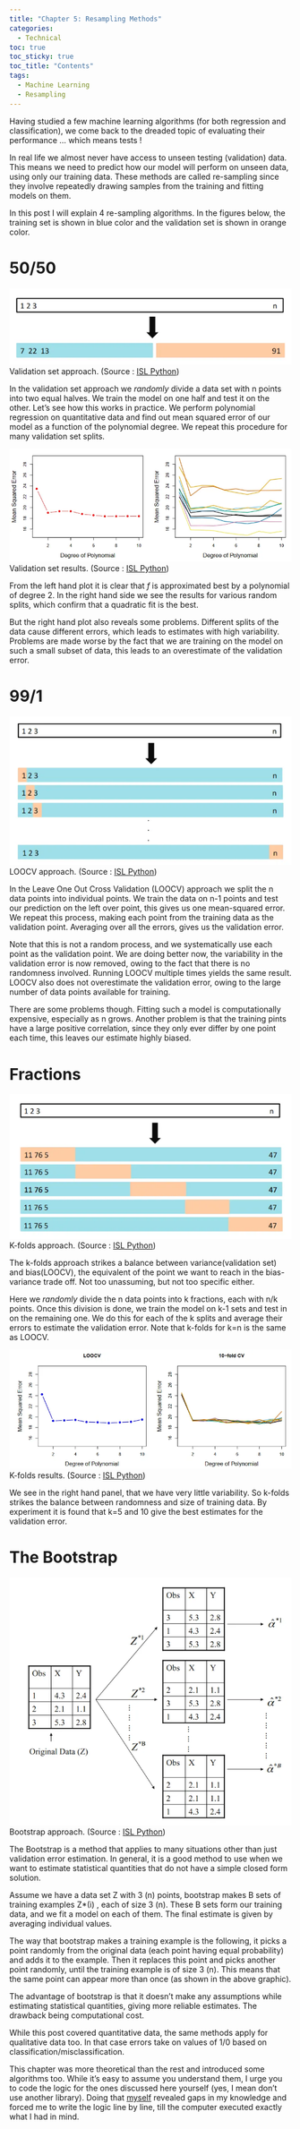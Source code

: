 ```yaml
---
title: "Chapter 5: Resampling Methods"
categories:
  - Technical
toc: true
toc_sticky: true
toc_title: "Contents"
tags:
  - Machine Learning 
  - Resampling 
---
```


Having studied a few machine learning algorithms (for both regression and classification), we come back to the dreaded topic of evaluating their performance … which means tests !

In real life we almost never have access to unseen testing (validation) data. This means we need to predict how our model will perform on unseen data, using only our training data. These methods are called re-sampling since they involve repeatedly drawing samples from the training and fitting models on them.

In this post I will explain 4 re-sampling algorithms. In the figures below, the training set is shown in blue color and the validation set is shown in orange color.

# 50/50

![Validation](/assets/img/ch5/1.jpg)
Validation set approach. (Source : [ISL Python](https://www.statlearning.com/))

In the validation set approach we _randomly_ divide a data set with n points into two equal halves. We train the model on one half and test it on the other. Let’s see how this works in practice. We perform polynomial regression on quantitative data and find out mean squared error of our model as a function of the polynomial degree. We repeat this procedure for many validation set splits.

![Graph](/assets/img/ch5/2.jpg)
Validation set results. (Source : [ISL Python](https://www.statlearning.com/))

From the left hand plot it is clear that _f_ is approximated best by a polynomial of degree 2. In the right hand side we see the results for various random splits, which confirm that a quadratic fit is the best.

But the right hand plot also reveals some problems. Different splits of the data cause different errors, which leads to estimates with high variability. Problems are made worse by the fact that we are training on the model on such a small subset of data, this leads to an overestimate of the validation error.

# 99/1

![LOOCV](/assets/img/ch5/3.jpg)
LOOCV approach. (Source : [ISL Python](https://www.statlearning.com/))

In the Leave One Out Cross Validation (LOOCV) approach we split the n data points into individual points. We train the data on n-1 points and test our prediction on the left over point, this gives us one mean-squared error. We repeat this process, making each point from the training data as the validation point. Averaging over all the errors, gives us the validation error.

Note that this is not a random process, and we systematically use each point as the validation point. We are doing better now, the variability in the validation error is now removed, owing to the fact that there is no randomness involved. Running LOOCV multiple times yields the same result. LOOCV also does not overestimate the validation error, owing to the large number of data points available for training.

There are some problems though. Fitting such a model is computationally expensive, especially as n grows. Another problem is that the training pints have a large positive correlation, since they only ever differ by one point each time, this leaves our estimate highly biased.

# Fractions

![K folds](/assets/img/ch5/4.jpg)
K-folds approach. (Source : [ISL Python](https://www.statlearning.com/))

The k-folds approach strikes a balance between variance(validation set) and bias(LOOCV), the equivalent of the point we want to reach in the bias-variance trade off. Not too unassuming, but not too specific either.

Here we _randomly_ divide the n data points into k fractions, each with n/k points. Once this division is done, we train the model on k-1 sets and test in on the remaining one. We do this for each of the k splits and average their errors to estimate the validation error. Note that k-folds for k=n is the same as LOOCV.

![Graph](/assets/img/ch5/5.jpg)
K-folds results. (Source : [ISL Python](https://www.statlearning.com/))

We see in the right hand panel, that we have very little variability. So k-folds strikes the balance between randomness and size of training data. By experiment it is found that k=5 and 10 give the best estimates for the validation error.

# The Bootstrap

![Bootstrap](/assets/img/ch5/6.jpg)
Bootstrap approach. (Source : [ISL Python](https://www.statlearning.com/))

The Bootstrap is a method that applies to many situations other than just validation error estimation. In general, it is a good method to use when we want to estimate statistical quantities that do not have a simple closed form solution.

Assume we have a data set Z with 3 (n) points, bootstrap makes B sets of training examples Z*(i) , each of size 3 (n). These B sets form our training data, and we fit a model on each of them. The final estimate is given by averaging individual values.

The way that bootstrap makes a training example is the following, it picks a point randomly from the original data (each point having equal probability) and adds it to the example. Then it replaces this point and picks another point randomly, until the training example is of size 3 (n). This means that the same point can appear more than once (as shown in the above graphic).

The advantage of bootstrap is that it doesn’t make any assumptions while estimating statistical quantities, giving more reliable estimates. The drawback being computational cost.

While this post covered quantitative data, the same methods apply for qualitative data too. In that case errors take on values of 1/0 based on classification/misclassification.

This chapter was more theoretical than the rest and introduced some algorithms too. While it’s easy to assume you understand them, I urge you to code the logic for the ones discussed here yourself (yes, I mean don’t use another library). Doing that [myself](https://github.com/sri-ram-swaminathan/ISL-Python/tree/main/Chapter%205) revealed gaps in my knowledge and forced me to write the logic line by line, till the computer executed exactly what I had in mind.